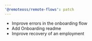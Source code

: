 ```yaml
---
'@remoteoss/remote-flows': patch
---
```


- Improve errors in the onboarding flow
- Add Onboarding readme
- Improve recovery of an employment
